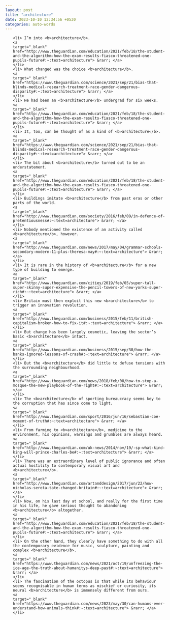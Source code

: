 ```yaml
---
layout: post
title: "architecture"
date: 2023-10-10 12:34:56 +0530
categories: auto-words
---
```

<ol>

    <li> I’m into <b>architecture</b>.
    <a 
    target="_blank" 
    href="http://www.theguardian.com/education/2021/feb/18/the-student-and-the-algorithm-how-the-exam-results-fiasco-threatened-one-pupils-future#:~:text=architecture"> &rarr; </a>
    </li>
    <li> What changed was the choice <b>architecture</b>.
    <a 
    target="_blank" 
    href="https://www.theguardian.com/science/2021/sep/21/bias-that-blinds-medical-research-treatment-race-gender-dangerous-disparity#:~:text=architecture"> &rarr; </a>
    </li>
    <li> He had been an <b>architecture</b> undergrad for six weeks.
    <a 
    target="_blank" 
    href="http://www.theguardian.com/education/2021/feb/18/the-student-and-the-algorithm-how-the-exam-results-fiasco-threatened-one-pupils-future#:~:text=architecture"> &rarr; </a>
    </li>
    <li> It, too, can be thought of as a kind of <b>architecture</b>.
    <a 
    target="_blank" 
    href="https://www.theguardian.com/science/2021/sep/21/bias-that-blinds-medical-research-treatment-race-gender-dangerous-disparity#:~:text=architecture"> &rarr; </a>
    </li>
    <li> The bit about <b>architecture</b> turned out to be an understatement.
    <a 
    target="_blank" 
    href="http://www.theguardian.com/education/2021/feb/18/the-student-and-the-algorithm-how-the-exam-results-fiasco-threatened-one-pupils-future#:~:text=architecture"> &rarr; </a>
    </li>
    <li> Buildings imitate <b>architecture</b> from past eras or other parts of the world.
    <a 
    target="_blank" 
    href="http://www.theguardian.com/society/2016/feb/09/in-defence-of-pretentiousness#:~:text=architecture"> &rarr; </a>
    </li>
    <li> Nobody mentioned the existence of an activity called <b>architecture</b>, however.
    <a 
    target="_blank" 
    href="http://www.theguardian.com/news/2017/may/04/grammar-schools-secondary-modern-11-plus-theresa-may#:~:text=architecture"> &rarr; </a>
    </li>
    <li> It is rare in the history of <b>architecture</b> for a new type of building to emerge.
    <a 
    target="_blank" 
    href="http://www.theguardian.com/cities/2019/feb/05/super-tall-super-skinny-super-expensive-the-pencil-towers-of-new-yorks-super-rich#:~:text=architecture"> &rarr; </a>
    </li>
    <li> Britain must then exploit this new <b>architecture</b> to trigger an innovation revolution.
    <a 
    target="_blank" 
    href="http://www.theguardian.com/business/2015/feb/11/british-capitalism-broken-how-to-fix-it#:~:text=architecture"> &rarr; </a>
    </li>
    <li> But change has been largely cosmetic, leaving the sector’s basic <b>architecture</b> intact.
    <a 
    target="_blank" 
    href="http://www.theguardian.com/business/2015/sep/30/how-the-banks-ignored-lessons-of-crash#:~:text=architecture"> &rarr; </a>
    </li>
    <li> But the <b>architecture</b> did little to defuse tensions with the surrounding neighbourhood.
    <a 
    target="_blank" 
    href="http://www.theguardian.com/news/2018/feb/08/how-to-stop-a-mosque-the-new-playbook-of-the-right#:~:text=architecture"> &rarr; </a>
    </li>
    <li> The <b>architecture</b> of sporting bureaucracy seems key to the corruption that has since come to light.
    <a 
    target="_blank" 
    href="http://www.theguardian.com/sport/2016/jun/16/sebastian-coe-moment-of-truth#:~:text=architecture"> &rarr; </a>
    </li>
    <li> From farming to <b>architecture</b>, medicine to the environment, his opinions, warnings and grumbles are always heard.
    <a 
    target="_blank" 
    href="http://www.theguardian.com/uk-news/2014/nov/19/-sp-what-kind-king-will-prince-charles-be#:~:text=architecture"> &rarr; </a>
    </li>
    <li> There was an extraordinary level of public ignorance and often actual hostility to contemporary visual art and <b>architecture</b>.
    <a 
    target="_blank" 
    href="http://www.theguardian.com/artanddesign/2017/jun/22/how-nicholas-serota-tate-changed-britain#:~:text=architecture"> &rarr; </a>
    </li>
    <li> Now, on his last day at school, and really for the first time in his life, he gave serious thought to abandoning <b>architecture</b> altogether.
    <a 
    target="_blank" 
    href="http://www.theguardian.com/education/2021/feb/18/the-student-and-the-algorithm-how-the-exam-results-fiasco-threatened-one-pupils-future#:~:text=architecture"> &rarr; </a>
    </li>
    <li> On the other hand, they clearly have something to do with all the contemporary evidence for music, sculpture, painting and complex <b>architecture</b>.
    <a 
    target="_blank" 
    href="https://www.theguardian.com/news/2021/oct/19/unfreezing-the-ice-age-the-truth-about-humanitys-deep-past#:~:text=architecture"> &rarr; </a>
    </li>
    <li> The fascination of the octopus is that while its behaviour seems recognisable in human terms as mischief or curiosity, its neural <b>architecture</b> is immensely different from ours.
    <a 
    target="_blank" 
    href="https://www.theguardian.com/news/2023/may/30/can-humans-ever-understand-how-animals-think#:~:text=architecture"> &rarr; </a>
    </li>